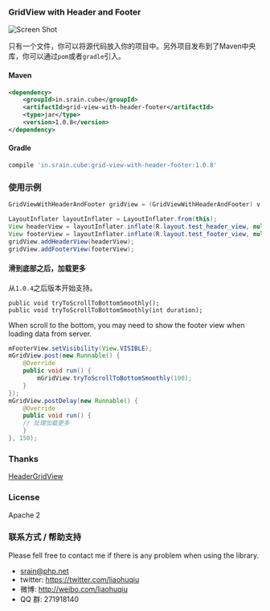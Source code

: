 ### GridView with Header and Footer

![Screen Shot](https://raw.githubusercontent.com/liaohuqiu/android-GridViewWithHeaderAndFooter/master/screen-shot.png)

只有一个文件，你可以将源代码放入你的项目中。另外项目发布到了Maven中央库，你可以通过`pom`或者`gradle`引入。

#### Maven

```xml
<dependency>
    <groupId>in.srain.cube</groupId>
    <artifactId>grid-view-with-header-footer</artifactId>
    <type>jar</type>
    <version>1.0.8</version>
</dependency>
```

#### Gradle

``` groovy
compile 'in.srain.cube:grid-view-with-header-footer:1.0.8'
```

### 使用示例

```java
GridViewWithHeaderAndFooter gridView = (GridViewWithHeaderAndFooter) v.findViewById(R.id.ly_image_list_grid);

LayoutInflater layoutInflater = LayoutInflater.from(this);
View headerView = layoutInflater.inflate(R.layout.test_header_view, null);
View footerView = layoutInflater.inflate(R.layout.test_footer_view, null);
gridView.addHeaderView(headerView);
gridView.addFooterView(footerView);
```

#### 滑到底部之后，加载更多

从`1.0.4`之后版本开始支持。

```
public void tryToScrollToBottomSmoothly();
public void tryToScrollToBottomSmoothly(int duration);
```

When scroll to the bottom, you may need to show the footer view when loading data from server.

```java
mFooterView.setVisibility(View.VISIBLE);
mGridView.post(new Runnable() {
    @Override
    public void run() {
        mGridView.tryToScrollToBottomSmoothly(100);
    }
});
mGridView.postDelay(new Runnable() {
    @Override
    public void run() {
    // 处理加载更多
    }
}, 150);
```

### Thanks

[HeaderGridView](https://android.googlesource.com/platform/packages/apps/Gallery2/+/idea133/src/com/android/photos/views/HeaderGridView.java)

### License

Apache 2

### 联系方式 / 帮助支持

Please fell free to contact me if there is any problem when using the library.

* srain@php.net
* twitter: https://twitter.com/liaohuqiu
* 微博: http://weibo.com/liaohuqiu
* QQ 群: 271918140
